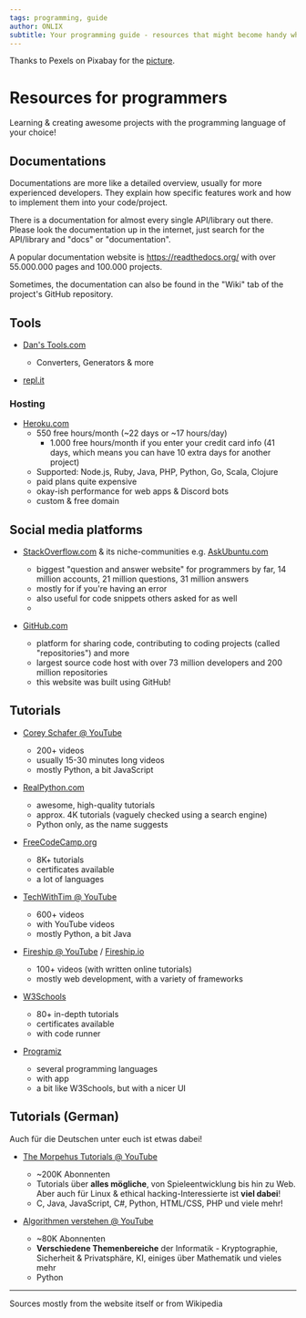 ```yaml
---
tags: programming, guide
author: ONLIX
subtitle: Your programming guide - resources that might become handy when (learning) programming. 
---
```


Thanks to Pexels on Pixabay for the [picture](https://pixabay.com/photos/coding-programming-css-1853305/).

# Resources for programmers
Learning & creating awesome projects with the programming language of your choice!

## Documentations
Documentations are more like a detailed overview, usually for more experienced developers. They explain how specific features work and how to implement them into your code/project.

There is a documentation for almost every single API/library out there. Please look the documentation up in the internet, just search for the API/library and "docs" or "documentation".

A popular documentation website is https://readthedocs.org/ with over 55.000.000 pages and 100.000 projects.

Sometimes, the documentation can also be found in the "Wiki" tab of the project's GitHub repository.

## Tools
- [Dan's Tools.com](https://www.danstools.com/)
    - Converters, Generators & more

- [repl.it](https://repl.it)

### Hosting
- [Heroku.com](https://www.heroku.com/)
    - 550 free hours/month (~22 days or ~17 hours/day)
        - 1.000 free hours/month if you enter your credit card info (41 days, which means you can have 10 extra days for another project)
    - Supported: Node.js, Ruby, Java, PHP, Python, Go, Scala, Clojure
    - paid plans quite expensive
    - okay-ish performance for web apps & Discord bots 
    - custom & free domain

## Social media platforms
- [StackOverflow.com](https://stackoverflow.com/) & its niche-communities e.g. [AskUbuntu.com](https://askubuntu.com/)
    - biggest "question and answer website" for programmers by far, 14 million accounts, 21 million questions, 31 million answers
    - mostly for if you're having an error
    - also useful for code snippets others asked for as well
    - 

- [GitHub.com](https://github.com/)
    - platform for sharing code, contributing to coding projects (called "repositories") and more
    - largest source code host with over 73 million developers and 200 million repositories
    - this website was built using GitHub!

## Tutorials
- [Corey Schafer @ YouTube](https://youtube.com/channel/UCCezIgC97PvUuR4_gbFUs5g)
    - 200+ videos
    - usually 15-30 minutes long videos
    - mostly Python, a bit JavaScript

- [RealPython.com](https://realpython.com/)
    - awesome, high-quality tutorials 
    - approx. 4K tutorials (vaguely checked using a search engine)
    - Python only, as the name suggests

- [FreeCodeCamp.org](https://www.freecodecamp.org/)
    - 8K+ tutorials
    - certificates available
    - a lot of languages

- [TechWithTim @ YouTube](https://youtube.com/channel/UC4JX40jDee_tINbkjycV4Sg)
    - 600+ videos 
    - with YouTube videos
    - mostly Python, a bit Java

- [Fireship @ YouTube](https://youtube.com/channel/UCsBjURrPoezykLs9EqgamOA) / [Fireship.io](https://fireship.io/)
    - 100+ videos (with written online tutorials)
    - mostly web development, with a variety of frameworks

- [W3Schools](https://www.w3schools.com/)
    - 80+ in-depth tutorials
    - certificates available
    - with code runner

- [Programiz](https://www.programiz.com/)
    - several programming languages
    - with app
    - a bit like W3Schools, but with a nicer UI

## Tutorials (German)
Auch für die Deutschen unter euch ist etwas dabei!
- [The Morpehus Tutorials @ YouTube](https://youtube.com/channel/UCLGY6_j7kZfA1dmmjR1J_7w)
    - ~200K Abonnenten
    - Tutorials über **alles mögliche**, von Spieleentwicklung bis hin zu Web. Aber auch für Linux & ethical hacking-Interessierte ist **viel dabei**!
    - C, Java, JavaScript, C#, Python, HTML/CSS, PHP und viele mehr!

- [Algorithmen verstehen @ YouTube](https://youtube.com/channel/UCswWBF6ZkGnLG3sLRR65xRw)
    - ~80K Abonnenten
    - **Verschiedene Themenbereiche** der Informatik - Kryptographie, Sicherheit & Privatsphäre, KI, einiges über Mathematik und vieles mehr
    - Python

***
Sources mostly from the website itself or from Wikipedia